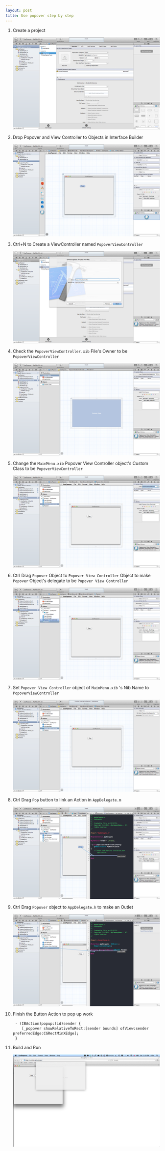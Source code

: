 ```yaml
---
layout: post
title: Use popover step by step
---
```


1. Create a project

	![image](/images/use-pop-over/p1.png)

1. Drop Popover and View Controller to Objects in Interface Builder 

	![image](/images/use-pop-over/p2.png)

1. Ctrl+N to Create a ViewController named `PopoverViewController`

	![image](/images/use-pop-over/p3.png)

1. Check the `PopoverViewController.xib` File's Owner to be `PopoverViewController`

	![image](/images/use-pop-over/p4.png)

1. Change the `MainMenu.xib` Popover View Controller object's Custom Class to be `PopoverViewController`

	![image](/images/use-pop-over/p5.png)

1. Ctrl Drag `Popover` Object to `Popover View Controller` Object to make `Popover` Object's delegate to be `Popover View Controller`

	![image](/images/use-pop-over/p6.png)

1. Set `Popover View Controller` object of `MainMenu.xib` 's Nib Name to `PopoverViewController`

	![image](/images/use-pop-over/p7.png)


1. Ctrl Drag `Pop` button to link an Action in `AppDelegate.m`

	![image](/images/use-pop-over/p8.png)

1. Ctrl Drag `Popover` object to `AppDelegate.h` to make an Outlet

	![image](/images/use-pop-over/p9.png)

1. Finish the Button Action to pop up work

		- (IBAction)popup:(id)sender {
		   [_popover showRelativeToRect:[sender bounds] ofView:sender preferredEdge:CGRectMinXEdge];
		}

1. Build and Run

	![image](/images/use-pop-over/p10.png)

